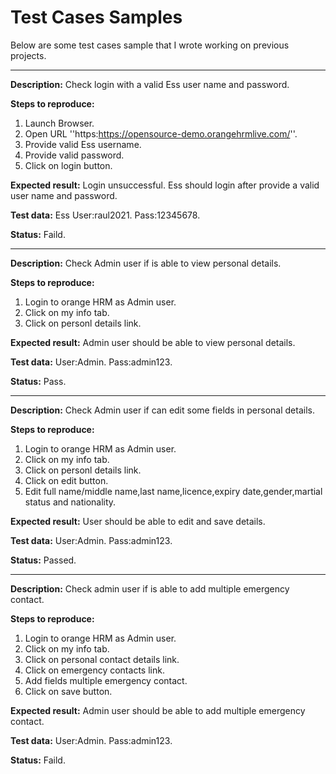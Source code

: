 # Test Cases Samples

Below are some test cases sample that I wrote working on previous projects.

------------------


**Description:**
Check login with a valid Ess user name and  password.

**Steps to reproduce:**
1) Launch Browser.  
2) Open URL ''https:https://opensource-demo.orangehrmlive.com/''.                                                                    
3) Provide valid Ess username.  
4) Provide valid password.
5) Click on login button.

**Expected result:**
Login unsuccessful.                                                                                                                                              Ess should login after provide a valid user name and password.

**Test data:**
Ess User:raul2021.
Pass:12345678.

**Status:**
Faild.

--------------------


 **Description:**
Check Admin user if is able to view personal details.

**Steps to reproduce:**
1) Login to orange HRM as Admin user.   
2) Click on my info tab.
3) Click on personl details link.

**Expected result:**
Admin user should be able to view personal details.

**Test data:**
User:Admin.
Pass:admin123.

**Status:**
Pass.

--------------------

 **Description:**
Check Admin user if can edit some fields in personal details.

**Steps to reproduce:**
1) Login to orange HRM as Admin user.
2) Click on my info tab.
3) Click on personl details link.
4) Click on edit button.
5) Edit full name/middle name,last name,licence,expiry date,gender,martial status and nationality.

**Expected result:**
User should be able to edit and save details.

**Test data:**
User:Admin.
Pass:admin123.

**Status:**
Passed.

--------------------

 **Description:**
Check admin user if is able to add multiple emergency contact.


**Steps to reproduce:**
1) Login to orange HRM as Admin user.
2) Click on my info tab.
3) Click on personal contact details link.
4) Click on emergency contacts link.
5) Add fields multiple emergency contact.
6) Click on save button.    


**Expected result:**
Admin user should be able to add multiple emergency contact.                                                   

**Test data:**
User:Admin.
Pass:admin123.

**Status:**
Faild.
